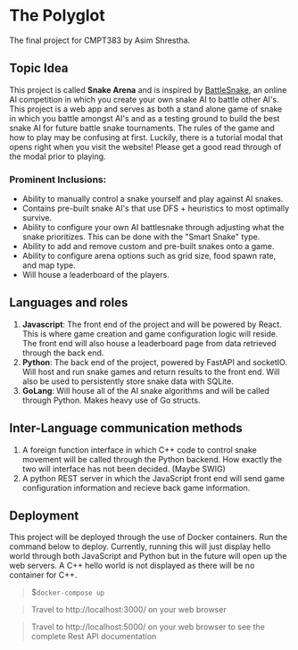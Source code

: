 # The Polyglot
The final project for CMPT383 by Asim Shrestha.

## Topic Idea
This project is called <b>Snake Arena</b> and is inspired by [BattleSnake](https://play.battlesnake.com/), an online AI competition in which you create your own snake AI to battle other AI's. This project is a web app and serves as both a stand alone game of snake in which you battle amongst AI's and as a testing ground to build the best snake AI for future battle snake tournaments. The rules of the game and how to play may be confusing at first. Luckily, there is a tutorial modal that opens right when you visit the website! Please get a good read through of the modal prior to playing. 

### Prominent Inclusions:
- Ability to manually control a snake yourself and play against AI snakes.
- Contains pre-built snake AI's that use DFS + heuristics to most optimally survive.
- Ability to configure your own AI battlesnake through adjusting what the snake prioritizes. This can be done with the "Smart Snake" type. 
- Ability to add and remove custom and pre-built snakes onto a game.
- Ability to configure arena options such as grid size, food spawn rate, and map type.
- Will house a leaderboard of the players.

## Languages and roles
1. <b>Javascript</b>: The front end of the project and will be powered by React. This is where game creation and game configuration logic will reside. The front end will also house a leaderboard page from data retrieved through the back end.
2. <b>Python</b>: The back end of the project, powered by FastAPI and socketIO. Will host and run snake games and return results to the front end. Will also be used to persistently store snake data with SQLite. 
3. <b>GoLang</b>: Will house all of the AI snake algorithms and will be called through Python. Makes heavy use of Go structs.

## Inter-Language communication methods
1. A foreign function interface in which C++ code to control snake movement will be called through the Python backend. How exactly the two will interface has not been decided. (Maybe SWIG)
2. A python REST server in which the JavaScript front end will send game configuration information and recieve back game information.

## Deployment
This project will be deployed through the use of Docker containers. Run the command below to deploy. Currently, running this will just display hello world through both JavaScript and Python but in the future will open up the web servers. A C++ hello world is not displayed as there will be no container for C++.
> $`docker-compose up`

>Travel to http://localhost:3000/ on your web browser

>Travel to http://localhost:5000/ on your web browser to see the complete Rest API documentation
